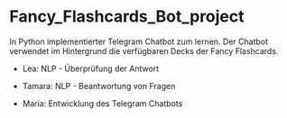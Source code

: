 # Fancy_Flashcards_Bot_project

In Python implementierter Telegram Chatbot zum lernen. Der Chatbot verwendet im Hintergrund die verfügbaren Decks der Fancy Flashcards.

- Lea: NLP - Überprüfung der Antwort 

- Tamara: NLP - Beantwortung von Fragen

- Maria: Entwicklung des Telegram Chatbots
